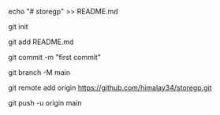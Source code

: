 echo "# storegp" >> README.md

git init

git add README.md

git commit -m "first commit"

git branch -M main

git remote add origin https://github.com/himalay34/storegp.git

git push -u origin main
